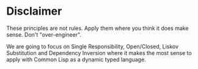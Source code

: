 # Disclaimer

These principles are not rules. Apply them where you think it does make sense. Don't "over-engineer".

We are going to focus on Single Responsibility, Open/Closed, Liskov Substitution and Dependency Inversion where it makes the most sense to apply with Common Lisp as a dynamic typed language.

